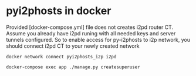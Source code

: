 pyi2phosts in docker
====================

Provided [docker-compose.yml] file does not creates i2pd router CT.
Assume you already have i2pd runing with all needed keys and server tunnels configured.
So to enable access for py-i2phosts to i2p network, you should connect i2pd CT to your newly created network

```
docker network connect pyi2phosts_i2p i2pd
```

```
docker-compose exec app ./manage.py createsuperuser
```
